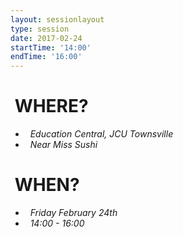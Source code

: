 ```yaml
---
layout: sessionlayout
type: session
date: 2017-02-24
startTime: '14:00'
endTime: '16:00'
---
```


&nbsp;WHERE?
============

- &nbsp;&nbsp;*Education Central, JCU Townsville*
- &nbsp;&nbsp;*Near Miss Sushi*

&nbsp;WHEN?
===========

- &nbsp;&nbsp;*Friday February 24th* 
- &nbsp;&nbsp;*14:00 - 16:00*
